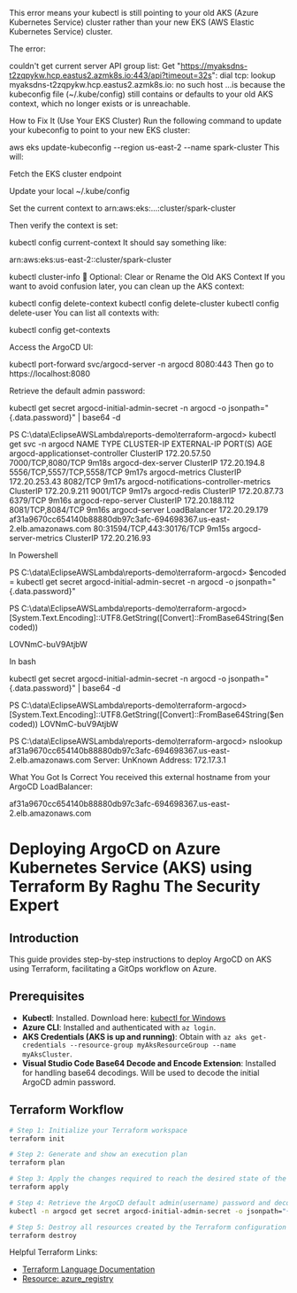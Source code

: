 This error means your kubectl is still pointing to your old AKS (Azure Kubernetes Service) cluster rather than your new EKS (AWS Elastic Kubernetes Service) cluster.

The error:

couldn't get current server API group list:
Get "https://myaksdns-t2zqpykw.hcp.eastus2.azmk8s.io:443/api?timeout=32s":
dial tcp: lookup myaksdns-t2zqpykw.hcp.eastus2.azmk8s.io: no such host
...is because the kubeconfig file (~/.kube/config) still contains or defaults to your old AKS context, which no longer exists or is unreachable.

How to Fix It (Use Your EKS Cluster)
Run the following command to update your kubeconfig to point to your new EKS cluster:

aws eks update-kubeconfig --region us-east-2 --name spark-cluster
This will:

Fetch the EKS cluster endpoint

Update your local ~/.kube/config

Set the current context to arn:aws:eks:...:cluster/spark-cluster

Then verify the context is set:

kubectl config current-context
It should say something like:

arn:aws:eks:us-east-2:<your-account-id>:cluster/spark-cluster

kubectl cluster-info
🔁 Optional: Clear or Rename the Old AKS Context
If you want to avoid confusion later, you can clean up the AKS context:

kubectl config delete-context <name-of-aks-context>
kubectl config delete-cluster <name-of-aks-cluster>
kubectl config delete-user <aks-user-name>
You can list all contexts with:

kubectl config get-contexts


Access the ArgoCD UI:

kubectl port-forward svc/argocd-server -n argocd 8080:443
Then go to https://localhost:8080

Retrieve the default admin password:

kubectl get secret argocd-initial-admin-secret -n argocd -o jsonpath="{.data.password}" | base64 -d


PS C:\data\EclipseAWSLambda\reports-demo\terraform-argocd> kubectl get svc -n argocd
NAME                                      TYPE           CLUSTER-IP       EXTERNAL-IP                                                              PORT(S)                      AGE
argocd-applicationset-controller          ClusterIP      172.20.57.50     <none>                                                                   7000/TCP,8080/TCP            9m18s
argocd-dex-server                         ClusterIP      172.20.194.8     <none>                                                                   5556/TCP,5557/TCP,5558/TCP   9m17s
argocd-metrics                            ClusterIP      172.20.253.43    <none>                                                                   8082/TCP                     9m17s
argocd-notifications-controller-metrics   ClusterIP      172.20.9.211     <none>                                                                   9001/TCP                     9m17s
argocd-redis                              ClusterIP      172.20.87.73     <none>                                                                   6379/TCP                     9m16s
argocd-repo-server                        ClusterIP      172.20.188.112   <none>                                                                   8081/TCP,8084/TCP            9m16s
argocd-server                             LoadBalancer   172.20.29.179    af31a9670cc654140b88880db97c3afc-694698367.us-east-2.elb.amazonaws.com   80:31594/TCP,443:30176/TCP   9m15s
argocd-server-metrics                     ClusterIP      172.20.216.93    <none>     

In Powershell

PS C:\data\EclipseAWSLambda\reports-demo\terraform-argocd> $encoded = kubectl get secret argocd-initial-admin-secret -n argocd -o jsonpath="{.data.password}"

PS C:\data\EclipseAWSLambda\reports-demo\terraform-argocd> [System.Text.Encoding]::UTF8.GetString([Convert]::FromBase64String($encoded))

LOVNmC-buV9AtjbW

In bash

kubectl get secret argocd-initial-admin-secret -n argocd -o jsonpath="{.data.password}" | base64 -d

PS C:\data\EclipseAWSLambda\reports-demo\terraform-argocd> [System.Text.Encoding]::UTF8.GetString([Convert]::FromBase64String($encoded))
LOVNmC-buV9AtjbW


PS C:\data\EclipseAWSLambda\reports-demo\terraform-argocd> nslookup af31a9670cc654140b88880db97c3afc-694698367.us-east-2.elb.amazonaws.com
Server:  UnKnown
Address:  172.17.3.1


What You Got Is Correct
You received this external hostname from your ArgoCD LoadBalancer:

af31a9670cc654140b88880db97c3afc-694698367.us-east-2.elb.amazonaws.com



# Deploying ArgoCD on Azure Kubernetes Service (AKS) using Terraform By Raghu The Security Expert

## Introduction
This guide provides step-by-step instructions to deploy ArgoCD on AKS using Terraform, facilitating a GitOps workflow on Azure.

## Prerequisites
- **Kubectl**: Installed. Download here: [kubectl for Windows](https://dl.k8s.io/release/v1.28.9/bin/windows/amd64/kubectl.exe)
- **Azure CLI**: Installed and authenticated with `az login`.
- **AKS Credentials (AKS is up and running)**: Obtain with `az aks get-credentials --resource-group myAksResourceGroup --name myAksCluster`.
- **Visual Studio Code Base64 Decode and Encode Extension**: Installed for handling base64 decodings. Will be used to decode the initial ArgoCD admin password.

## Terraform Workflow
```bash
# Step 1: Initialize your Terraform workspace
terraform init

# Step 2: Generate and show an execution plan
terraform plan

# Step 3: Apply the changes required to reach the desired state of the configuration
terraform apply

# Step 4: Retrieve the ArgoCD default admin(username) password and decode it using Base64 extension
kubectl -n argocd get secret argocd-initial-admin-secret -o jsonpath="{.data.password}"

# Step 5: Destroy all resources created by the Terraform configuration
terraform destroy
```

Helpful Terraform Links:
- [Terraform Language Documentation](https://www.terraform.io/docs/language/index.html)
- [Resource: azure_registry](https://registry.terraform.io/namespaces/Azure)


